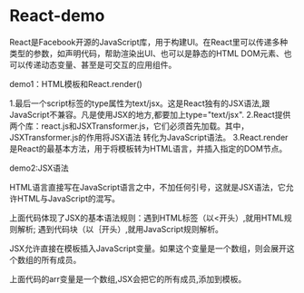 # React-demo

React是Facebook开源的JavaScript库，用于构建UI。在React里可以传递多种类型的参数，如声明代码，帮助渲染出UI、也可以是静态的HTML DOM元素、也可以传递动态变量、甚至是可交互的应用组件。

demo1：HTML模板和React.render()
<!--
<!DOCTYPE html>
<html>
<head>
	<meta charset="utf-8">
	<title>React demo1</title>
<script type="text/javascript" src="../lib/JSXTransformer.js"></script>
<script type="text/javascript" src="../lib/react.js"></script>
</head>
<body>
<div id="example"></div>

<script type="text/jsx">

React.render(
	<h1>Hello, world!</h1>,
	document.getElementById('example')
);	

</script>
</body>
</html>
 -->
1.最后一个script标签的type属性为text/jsx。这是React独有的JSX语法,跟JavaScript不兼容。凡是使用JSX的地方,都要加上type="text/jsx".
2.React提供两个库：react.js和JSXTransformer.js，它们必须首先加载。其中，JSXTransformer.js的作用将JSX语法 转化为JavaScript语法。
3.React.render是React的最基本方法，用于将模板转为HTML语言，并插入指定的DOM节点。

demo2:JSX语法

HTML语言直接写在JavaScript语言之中，不加任何引号，这就是JSX语法，它允许HTML与JavaScript的混写。
<!--
var names = ['Alice','Emily','Kate'];
React.render(
	<div>
	{
		names.map(function(name){
			return <div>Hello, {name}!</div>
		})
	}
	</div>,
	document.getElementById('example')
);
-->
上面代码体现了JSX的基本语法规则：遇到HTML标签（以<开头）,就用HTML规则解析; 遇到代码块（以｛开头）,就用JavaScript规则解析。

JSX允许直接在模板插入JavaScript变量。如果这个变量是一个数组，则会展开这个数组的所有成员。
<!--
var arr = [
	<h1>Hello world!</h1>,
	<h2>React is awesome</h2>,
];

React.render(
	<div>{arr}</div>,
	document.getElementById('example')
);
-->
上面代码的arr变量是一个数组,JSX会把它的所有成员,添加到模板。